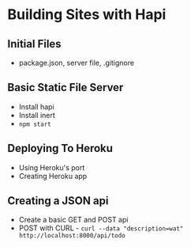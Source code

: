 # Building Sites with Hapi

## Initial Files
* package.json, server file, .gitignore

## Basic Static File Server

* Install hapi
* Install inert
* `npm start`

## Deploying To Heroku

* Using Heroku's port
* Creating Heroku app

## Creating a JSON api

* Create a basic GET and POST api
* POST with CURL - `curl --data "description=wat" http://localhost:8000/api/todo`
